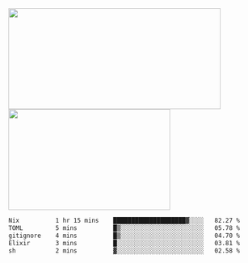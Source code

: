 <a href="https://github.com/anuraghazra/github-readme-stats">
  <img height=200 width=420 align="center" src="https://github-readme-stats.vercel.app/api?username=airRnot1106&hide_title=true&show_icons=true&rank_icon=github" />
</a>
<a href="https://github.com/anuraghazra/convoychat">
  <img height=200 width=320 align="center" src="https://github-readme-stats.vercel.app/api/top-langs/?username=airRnot1106&hide_title=true&layout=compact&hide=html,css" />
</a>

<!--START_SECTION:waka-->

```txt
Nix          1 hr 15 mins    ████████████████████▓░░░░   82.27 %
TOML         5 mins          █▒░░░░░░░░░░░░░░░░░░░░░░░   05.78 %
gitignore    4 mins          █▒░░░░░░░░░░░░░░░░░░░░░░░   04.70 %
Elixir       3 mins          █░░░░░░░░░░░░░░░░░░░░░░░░   03.81 %
sh           2 mins          ▓░░░░░░░░░░░░░░░░░░░░░░░░   02.58 %
```

<!--END_SECTION:waka-->
